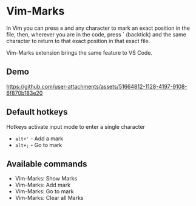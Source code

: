 # Vim-Marks

In Vim you can press `m` and any character to mark an exact position in the file, then, wherever you are in the code, press ` (backtick) and the same character to return to that exact position in that exact file.

Vim-Marks extension brings the same feature to VS Code.

## Demo

https://github.com/user-attachments/assets/51664812-1128-4197-9108-6f870b183e20

## Default hotkeys

Hotkeys activate input mode to enter a single character

- `alt+'` - Add a mark
- `alt+;` - Go to mark

## Available commands

- Vim-Marks: Show Marks
- Vim-Marks: Add mark
- Vim-Marks: Go to mark
- Vim-Marks: Clear all Marks
